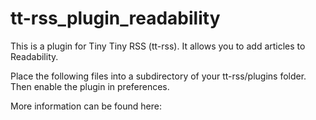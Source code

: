 tt-rss_plugin_readability
=======================

This is a plugin for Tiny Tiny RSS (tt-rss). It allows you to add articles to Readability.

Place the following files into a subdirectory of your tt-rss/plugins folder. Then enable the plugin in preferences.

More information can be found here:
